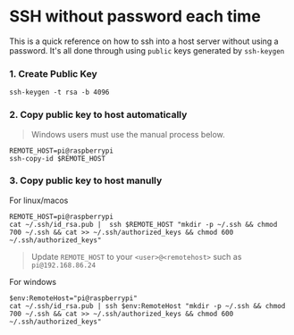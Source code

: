 # SSH without password each time
This is a quick reference on how to ssh into a host server without using a password. It's all done through using `public` keys generated by `ssh-keygen` 

### 1. Create Public Key
```
ssh-keygen -t rsa -b 4096
```

### 2. Copy public key to host automatically
> Windows users must use the manual process below.
```
REMOTE_HOST=pi@raspberrypi
ssh-copy-id $REMOTE_HOST
```

### 3. Copy public key to host manully
For linux/macos
```
REMOTE_HOST=pi@raspberrypi
cat ~/.ssh/id_rsa.pub |  ssh $REMOTE_HOST "mkdir -p ~/.ssh && chmod 700 ~/.ssh && cat >> ~/.ssh/authorized_keys && chmod 600 ~/.ssh/authorized_keys"
```
> Update `REMOTE_HOST` to your `<user>@<remotehost>` such as `pi@192.168.86.24`

For windows
```
$env:RemoteHost="pi@raspberrypi"
cat ~/.ssh/id_rsa.pub | ssh $env:RemoteHost "mkdir -p ~/.ssh && chmod 700 ~/.ssh && cat >> ~/.ssh/authorized_keys && chmod 600 ~/.ssh/authorized_keys"
```